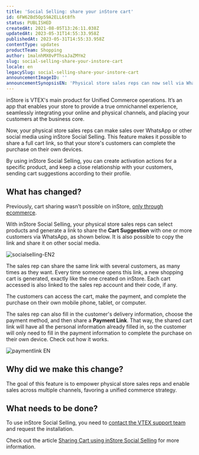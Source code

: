 ```yaml
---
title: 'Social Selling: share your inStore cart'
id: 6FW62Bd5Op59A2ELL6t8fh
status: PUBLISHED
createdAt: 2021-08-05T13:26:11.038Z
updatedAt: 2023-05-31T14:55:33.958Z
publishedAt: 2023-05-31T14:55:33.958Z
contentType: updates
productTeam: Shopping
author: 1malnhMX0vPThsaJaZMYm2
slug: social-selling-share-your-instore-cart
locale: en
legacySlug: social-selling-share-your-instore-cart
announcementImageID: ''
announcementSynopsisEN: 'Physical store sales reps can now sell via WhatsApp or social media using inStore Social Selling.'
---
```


inStore is VTEX's main product for Unified Commerce operations. It’s an app that enables your store to provide a true omnichannel experience, seamlessly integrating your online and physical channels, and placing your customers at the business core.

Now, your physical store sales reps can make sales over WhatsApp or other social media using inStore Social Selling. This feature makes it possible to share a full cart link, so that your store's customers can complete the purchase on their own devices.

By using inStore Social Selling, you can create activation actions for a specific product, and keep a close relationship with your customers, sending cart suggestions according to their profile.

## What has changed?

Previously, cart sharing wasn’t possible on inStore, [only through ecommerce](https://help.vtex.com/en/tutorial/how-to-use-the-shareable-cart-app--3ePPpkmeZ96GXbeIoGZbTN).

With inStore Social Selling, your physical store sales reps can select products and generate a link to share the **Cart Suggestion** with one or more customers via WhatsApp, as shown below. It is also possible to copy the link and share it on other social media.

![socialselling-EN2](https://images.ctfassets.net/alneenqid6w5/1jdz7EIobEDMQqdRmdIVJY/e1fd62dd05b2468ba4cb198572a5bce8/socialselling-EN2.gif)

The sales rep can share the same link with several customers, as many times as they want. Every time someone opens this link, a new shopping cart is generated, exactly like the one created on inStore. Each cart accessed is also linked to the sales rep account and their code, if any.

The customers can access the cart, make the payment, and complete the purchase on their own mobile phone, tablet, or computer.

The sales rep can also fill in the customer's delivery information, choose the payment method, and then share a **Payment Link**. That way, the shared cart link will have all the personal information already filled in, so the customer will only need to fill in the payment information to complete the purchase on their own device.  Check out how it works.

![paymentlink EN](https://images.ctfassets.net/alneenqid6w5/7FjwJywOLKl0WjdC8U1IFc/b20493f0a9350f2ae8574441fc6bbc9f/paymentlink_EN.gif)

## Why did we make this change?

The goal of this feature is to empower physical store sales reps and enable sales across multiple channels, favoring a unified commerce strategy.

## What needs to be done?

To use inStore Social Selling, you need to [contact the VTEX support team](https://support.vtex.com/hc/pt-br/requests) and request the installation.

Check out the article [Sharing Cart using inStore Social Selling](https://help.vtex.com/en/tracks/instore-usando-o-app--4BYzQIwyOHvnmnCYQgLzdr/6deiffo22iKkY27PkfstXy) for more information.
